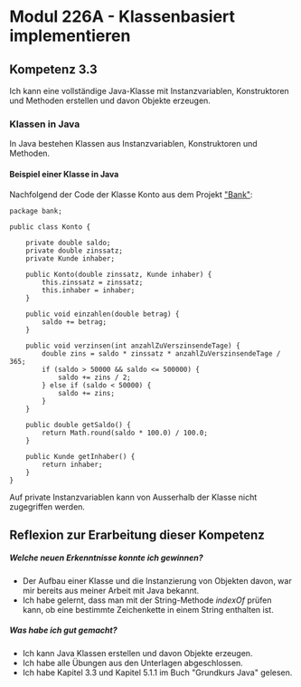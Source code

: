 # Modul 226A - Klassenbasiert implementieren
## Kompetenz 3.3
Ich kann eine vollständige Java-Klasse mit Instanzvariablen, Konstruktoren und Methoden erstellen und davon Objekte erzeugen.
### Klassen in Java
In Java bestehen Klassen aus Instanzvariablen, Konstruktoren und Methoden.
#### Beispiel einer Klasse in Java
Nachfolgend der Code der Klasse Konto aus dem Projekt ["Bank"](../Projekte/Bank):
```
package bank;

public class Konto {

	private double saldo;
	private double zinssatz;
	private Kunde inhaber;

	public Konto(double zinssatz, Kunde inhaber) {
		this.zinssatz = zinssatz;
		this.inhaber = inhaber;
	}

	public void einzahlen(double betrag) {
		saldo += betrag;
	}

	public void verzinsen(int anzahlZuVerszinsendeTage) {
		double zins = saldo * zinssatz * anzahlZuVerszinsendeTage / 365;
		if (saldo > 50000 && saldo <= 500000) {
			saldo += zins / 2;
		} else if (saldo < 50000) {
			saldo += zins;
		}
	}

	public double getSaldo() {
		return Math.round(saldo * 100.0) / 100.0;
	}

	public Kunde getInhaber() {
		return inhaber;
	}
}

```

Auf private Instanzvariablen kann von Ausserhalb der Klasse nicht zugegriffen werden.

## Reflexion zur Erarbeitung dieser Kompetenz

##### Welche neuen Erkenntnisse konnte ich gewinnen?
- Der Aufbau einer Klasse und die Instanzierung von Objekten davon, war mir bereits aus meiner Arbeit mit Java bekannt.
- Ich habe gelernt, dass man mit der String-Methode *indexOf* prüfen kann, ob eine bestimmte Zeichenkette in einem String enthalten ist.

##### Was habe ich gut gemacht?
- Ich kann Java Klassen erstellen und davon Objekte erzeugen.
- Ich habe alle Übungen aus den Unterlagen abgeschlossen.
- Ich habe Kapitel 3.3 und Kapitel 5.1.1 im Buch "Grundkurs Java" gelesen.